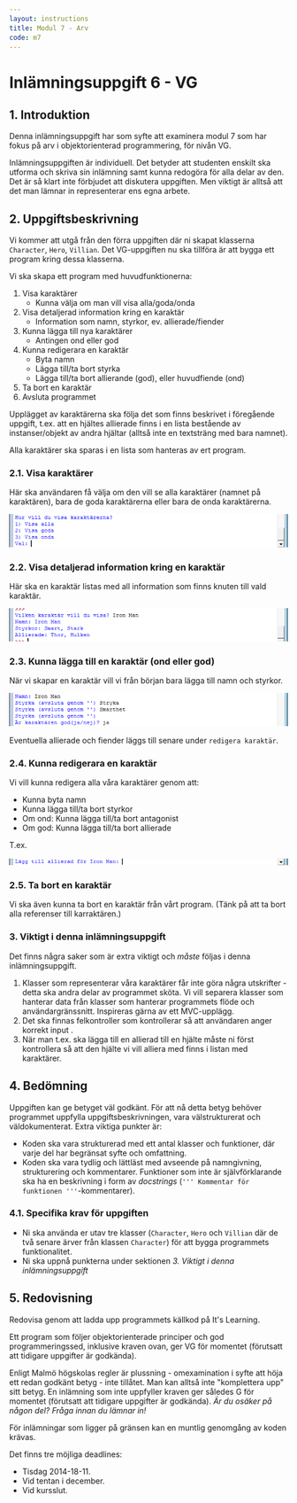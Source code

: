 ```yaml
---
layout: instructions
title: Modul 7 - Arv
code: m7
---
```


# Inlämningsuppgift 6 - VG

## 1. Introduktion

Denna inlämningsuppgift har som syfte att examinera modul 7 som har fokus på arv i objektorienterad programmering, för nivån VG.

Inlämningsuppgiften är individuell. Det betyder att studenten enskilt ska utforma och skriva sin inlämning samt kunna redogöra för alla delar av den. Det är så klart inte förbjudet att diskutera uppgiften. Men viktigt är alltså att det man lämnar in representerar ens egna arbete.

## 2. Uppgiftsbeskrivning

Vi kommer att utgå från den förra uppgiften där ni skapat klasserna `Character`, `Hero`, `Villian`. Det VG-uppgiften nu ska tillföra är att bygga ett program kring dessa klasserna.

Vi ska skapa ett program med huvudfunktionerna:

1. Visa karaktärer
	- Kunna välja om man vill visa alla/goda/onda
2. Visa detaljerad information kring en karaktär
	- Information som namn, styrkor, ev. allierade/fiender
3. Kunna lägga till nya karaktärer
	- Antingen ond eller god
4. Kunna redigerara en karaktär
	- Byta namn
	- Lägga till/ta bort styrka
	- Lägga till/ta bort allierande (god), eller huvudfiende (ond)
5. Ta bort en karaktär
6. Avsluta programmet

Upplägget av karaktärerna ska följa det som finns beskrivet i föregående uppgift, t.ex. att en hjältes allierade finns i en lista bestående av instanser/objekt av andra hjältar (alltså inte en textsträng med bara namnet).

Alla karaktärer ska sparas i en lista som hanteras av ert program.

### 2.1. Visa karaktärer

Här ska användaren få välja om den vill se alla karaktärer (namnet på karaktären), bara de goda karaktärerna eller bara de onda karaktärerna.

![Idle](images/idle5.png)

### 2.2. Visa detaljerad information kring en karaktär

Här ska en karaktär listas med all information som finns knuten till vald karaktär.

![Idle](images/idle6.png)


### 2.3. Kunna lägga till en karaktär (ond eller god)

När vi skapar en karaktär vill vi från början bara lägga till namn och styrkor.

![Idle](images/idle7.png)

Eventuella allierade och fiender läggs till senare under `redigera karaktär`.

### 2.4. Kunna redigerara en karaktär

Vi vill kunna redigera alla våra karaktärer genom att:

- Kunna byta namn
- Kunna lägga till/ta bort styrkor
- Om ond: Kunna lägga till/ta bort antagonist
- Om god: Kunna lägga till/ta bort allierade

T.ex.

![Idle](images/idle8.png)

### 2.5. Ta bort en karaktär

Vi ska även kunna ta bort en karaktär från vårt program. (Tänk på att ta bort alla referenser till karraktären.)

### 3. Viktigt i denna inlämningsuppgift

Det finns några saker som är extra viktigt och _måste_ följas i denna inlämningsuppgift.

1. Klasser som representerar våra karaktärer får inte göra några utskrifter - detta ska andra delar av programmet sköta. Vi vill separera klasser som hanterar data från klasser som hanterar programmets flöde och användargränssnitt. Inspireras gärna av ett MVC-upplägg.
2. Det ska finnas felkontroller som kontrollerar så att användaren anger korrekt input .
3. När man t.ex. ska lägga till en allierad till en hjälte måste ni först kontrollera så att den hjälte vi vill alliera med finns i listan med karaktärer.

## 4. Bedömning

Uppgiften kan ge betyget väl godkänt. För att nå detta betyg behöver programmet uppfylla uppgiftsbeskrivningen, vara välstrukturerat och väldokumenterat. Extra viktiga punkter är:

- Koden ska vara strukturerad med ett antal klasser och funktioner, där varje del har begränsat syfte och omfattning.
- Koden ska vara tydlig och lättläst med avseende på namngivning, strukturering och kommentarer. Funktioner som inte är självförklarande ska ha en beskrivning i form av _docstrings_ (`''' Kommentar för funktionen '''`-kommentarer).

### 4.1. Specifika krav för uppgiften

- Ni ska använda er utav tre klasser (`Character`, `Hero` och `Villian` där de två senare ärver från klassen `Character`) för att bygga programmets funktionalitet.
- Ni ska uppnå punkterna under sektionen _3. Viktigt i denna inlämningsuppgift_

## 5. Redovisning

Redovisa genom att ladda upp programmets källkod på It's Learning. 

Ett program som följer objektorienterade principer och god programmeringssed, inklusive kraven ovan, ger VG för momentet (förutsatt att tidigare uppgifter är godkända).

Enligt Malmö högskolas regler är plussning - omexamination i syfte att höja ett redan godkänt betyg - inte tillåtet. Man kan alltså inte "komplettera upp" sitt betyg. En inlämning som inte uppfyller kraven ger således G för momentet (förutsatt att tidigare uppgifter är godkända). _Är du osäker på någon del? Fråga innan du lämnar in!_

För inlämningar som ligger på gränsen kan en muntlig genomgång av koden krävas.

Det finns tre möjliga deadlines:

- Tisdag 2014-18-11.
- Vid tentan i december.
- Vid kursslut.

